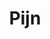 ---
title: "Pijn"
summary: "Post-Metal band from Manchester, UK"
image: "pijn.jpg"
apple_music_artist_url: "https://music.apple.com/gb/artist/pijn/1168588827"
---